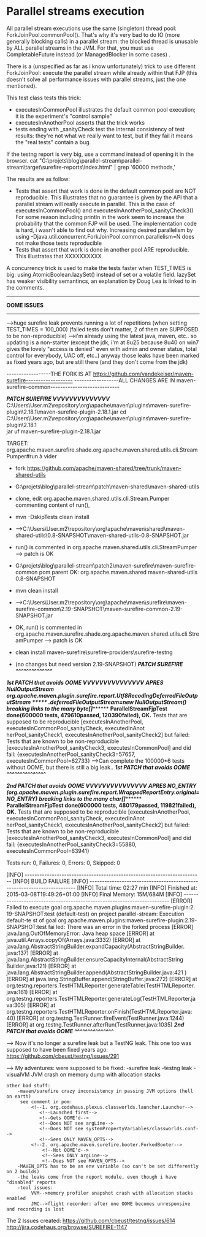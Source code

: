 # Parallel streams execution

All parallel stream executions use the same (singleton) thread pool: ForkJoinPool.commonPool().
That's why it's very bad to do IO (more generally blocking calls) in a parallel stream:
the blocked thread is unusable by ALL parallel streams in the JVM.
For that, you must use CompletableFuture instead (or ManagedBlocker in some cases) .

There is a (unspecified as far as i know unfortunately) trick to use different ForkJoinPool:
execute the parallel stream while already within that FJP
(this doesn't solve all performance issues with parallel streams, just the one mentioned).

This test class tests this trick:
   * executesInCommonPool illustrates the default common pool execution;
    it is the experiment's "control sample"
   * executesInAnotherPool asserts that the trick works
   * tests ending with _sanityCheck test the internal consistency of test results:
    they're not what we really want to test, but if they fail it means the "real tests" contain a bug.

If the testng report is very big, use a command instead of opening it in the browser.
cat "G:\projets\blog\parallel-stream\parallel-stream\target\surefire-reports\index.html" | grep '60000 methods,'

The results are as follow:
   * Tests that assert that work is done in the default common pool are NOT reproducible.
    This illustrates that no guarantee is given by the API that a parallel stream will really execute in parallel.
    This is the case of executesInCommonPool() and executesInAnotherPool_sanityCheck3()
    For some reason including println in the work seem to increase the probability that the common FJP will be used.
    The implementation code is hard, i wasn't able to find out why.
    Increasing desired parallelism by using -Djava.util.concurrent.ForkJoinPool.common.parallelism=N
     does not make those tests reproducible
   * Tests that assert that work is done in another pool ARE reproducible.
    This illustrates that XXXXXXXXXX

A concurrency trick is used to make the tests faster when TEST_TIMES is big:
using AtomicBoolean.lazySet() instead of set or a volatile field.
lazySet has weaker visibility semantincs, an explanation by Doug Lea is linked to in the comments.


******************************************************************
**********************OOME ISSUES**********************
******************************************************************
-->huge surefire leak prevents running a lot of repetitions
       (when setting TEST_TIMES = 100_000)
       (failed tests don't matter, 2 of them are SUPPOSED to be non-reproducible)
-->i'm already using the latest java, maven, etc.. so updating is a non-starter
    (except the jdk, i'm at 8u25 because 8u40 on win7 gives the lovely "access is denied" even with admin and owner status, total control for everybody, UAC off, etc..)
   anyway those leaks have been marked as fixed years ago, but are still there (and they don't come from the jdk)


------------------THE FORK IS AT https://github.com/vandekeiser/maven-surefire-------------------
------------------ALL CHANGES ARE IN maven-surefire-common----------------------------

*****************PATCH SUREFIRE VVVVVVVVVVVVVV*****************      
C:\Users\User\.m2\repository\org\apache\maven\plugins\maven-surefire-plugin\2.18.1\maven-surefire-plugin-2.18.1.jar
cd C:\Users\User\.m2\repository\org\apache\maven\plugins\maven-surefire-plugin\2.18.1\
jar uf maven-surefire-plugin-2.18.1.jar

TARGET: org.apache.maven.surefire.shade.org.apache.maven.shared.utils.cli.StreamPumper#run à vider
* fork https://github.com/apache/maven-shared/tree/trunk/maven-shared-utils
* G:\projets\blog\parallel-stream\patch\maven-shared\maven-shared-utils
* clone, edit org.apache.maven.shared.utils.cli.Stream.Pumper commenting content of run(), 
* mvn -DskipTests clean install
* -->C:\Users\User\.m2\repository\org\apache\maven\shared\maven-shared-utils\0.8-SNAPSHOT\maven-shared-utils-0.8-SNAPSHOT.jar
* run() is commented in org.apache.maven.shared.utils.cli.StreamPumper 
    --> patch is OK

* G:\projets\blog\parallel-stream\patch2\maven-surefire\maven-surefire-common
 pom parent OK:
    <dependency>
    <groupId>org.apache.maven.shared</groupId>
    <artifactId>maven-shared-utils</artifactId>
    <version>0.8-SNAPSHOT</version>
  </dependency>
* mvn clean install
* -->C:\Users\User\.m2\repository\org\apache\maven\surefire\maven-surefire-common\2.19-SNAPSHOT\maven-surefire-common-2.19-SNAPSHOT.jar
* OK, run() is commented in org.apache.maven.surefire.shade.org.apache.maven.shared.utils.cli.StreamPumper 
    --> patch is OK

* clean install maven-surefire\surefire-providers\surefire-testng
* (no changes but need version 2.19-SNAPSHOT)
*****************PATCH SUREFIRE ^^^^^^^^^^^^^^*****************



*****************1st PATCH that avoids OOME VVVVVVVVVVVVVVV*****************
*************APRES NullOutputStream*************
*****org.apache.maven.plugin.surefire.report.Utf8RecodingDeferredFileOutputStream
*****    .deferredFileOutputStream=new NullOutputStream()*****
*****breaking links to the many byte[]***********
____ParallelStreamFjpTest done(600000 tests, 479610passed, 120390failed), OK.____
Tests that are supposed to be reproducible
        [executesInAnotherPool, executesInCommonPool_sanityCheck, executedInAnot
herPool_sanityCheck1, executesInAnotherPool_sanityCheck2]
        but failed:
        <NONE>
Tests that are known to be non-reproducible
        [executesInAnotherPool_sanityCheck3, executesInCommonPool]
        and did fail:
        {executesInAnotherPool_sanityCheck3=57657, executesInCommonPool=62733}
-->Can complete the 100000*6 tests without OOME, but there is still a big leak..
*****************1st PATCH that avoids OOME ^^^^^^^^^^^^^^^*****************


*****************2nd PATCH that avoids OOME VVVVVVVVVVVVVVV*****************
*************APRES NO_ENTRY*************
*****(org.apache.maven.plugin.surefire.report.WrappedReportEntry.original=NO_ENTRY)*****
*****breaking links to the many char[]***********
____ParallelStreamFjpTest done(600000 tests, 480179passed, 119821failed), OK.____
Tests that are supposed to be reproducible
        [executesInAnotherPool, executesInCommonPool_sanityCheck, executedInAnot
herPool_sanityCheck1, executesInAnotherPool_sanityCheck2]
        but failed:
        <NONE>
Tests that are known to be non-reproducible
        [executesInAnotherPool_sanityCheck3, executesInCommonPool]
        and did fail:
        {executesInAnotherPool_sanityCheck3=55880, executesInCommonPool=63941}


Tests run: 0, Failures: 0, Errors: 0, Skipped: 0

[INFO] ------------------------------------------------------------------------
[INFO] BUILD FAILURE
[INFO] ------------------------------------------------------------------------
[INFO] Total time: 02:27 min
[INFO] Finished at: 2015-03-08T19:49:26+01:00
[INFO] Final Memory: 15M/684M
[INFO] ------------------------------------------------------------------------
[ERROR] Failed to execute goal org.apache.maven.plugins:maven-surefire-plugin:2.
19-SNAPSHOT:test (default-test) on project parallel-stream: Execution default-te
st of goal org.apache.maven.plugins:maven-surefire-plugin:2.19-SNAPSHOT:test fai
led: There was an error in the forked process
[ERROR] java.lang.OutOfMemoryError: Java heap space
[ERROR] at java.util.Arrays.copyOf(Arrays.java:3332)
[ERROR] at java.lang.AbstractStringBuilder.expandCapacity(AbstractStringBuilder.
java:137)
[ERROR] at java.lang.AbstractStringBuilder.ensureCapacityInternal(AbstractString
Builder.java:121)
[ERROR] at java.lang.AbstractStringBuilder.append(AbstractStringBuilder.java:421
)
[ERROR] at java.lang.StringBuffer.append(StringBuffer.java:272)
[ERROR] at org.testng.reporters.TestHTMLReporter.generateTable(TestHTMLReporter.
java:161)
[ERROR] at org.testng.reporters.TestHTMLReporter.generateLog(TestHTMLReporter.ja
va:305)
[ERROR] at org.testng.reporters.TestHTMLReporter.onFinish(TestHTMLReporter.java:
40)
[ERROR] at org.testng.TestRunner.fireEvent(TestRunner.java:1244)
[ERROR] at org.testng.TestRunner.afterRun(TestRunner.java:1035)
*****************2nd PATCH that avoids OOME ^^^^^^^^^^^^^^^*****************



-->
Now it's no longer a surefire leak but a TestNG leak.
This one too was supposed to have been fixed years ago:
https://github.com/cbeust/testng/issues/291


-->
My adventures:
    were supposed to be fixed:
        -surefire leak
        -testng leak
        -visualVM JVM crash on memory dump with allocation stacks

    other bad stuff:
        -maven/surefire crazy inconsistency in passing JVM options (hell on earth)
         see comment in pom:
             <!--1. org.codehaus.plexus.classworlds.launcher.Launcher-->
                <!--Launched first-->
                <!--Gets OOME'd-->
                <!--Does NOT see argLine-->
                <!--Does NOT see systemPropertyVariables/classworlds.conf-->
                <!--Sees ONLY MAVEN_OPTS-->
             <!--2. org.apache.maven.surefire.booter.ForkedBooter-->
                 <!--Not OOME'd-->
                 <!--Sees ONLY argLine-->
                 <!--Does NOT see MAVEN_OPTS-->
        -MAVEN_OPTS has to be an env variable (so can't be set differently on 2 builds)
        -the leaks come from the report module, even though i have "disabled" reports
        -tool issues:
             VVM-->memory profiler snapshot crash with allocation stacks enabled
             JMC-->flight recorder: after one OOME becomes unresponsive and recording is lost

The 2 Issues created:
    https://github.com/cbeust/testng/issues/614
    http://jira.codehaus.org/browse/SUREFIRE-1147             
